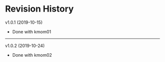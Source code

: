 Revision History
=====================

v1.0.1 (2019-10-15)

* Done with kmom01

--------------------

v1.0.2 (2019-10-24)

* Done with kmom02
